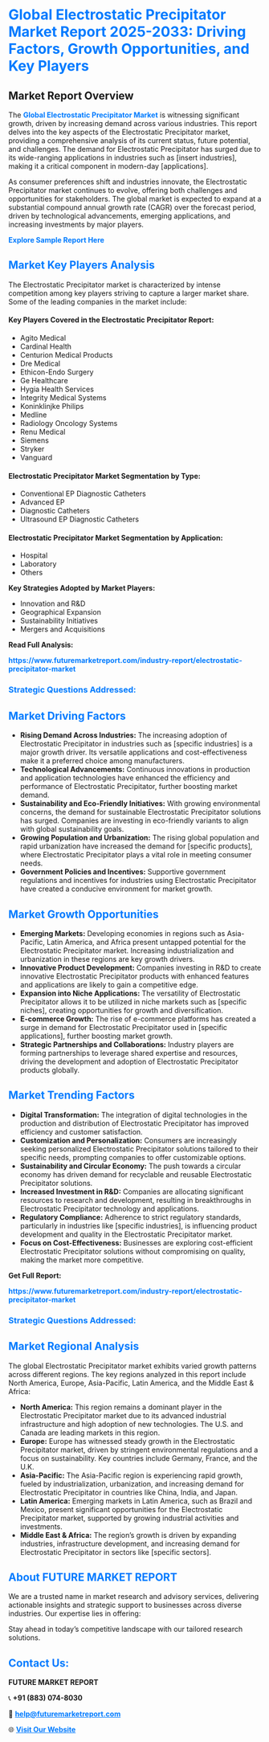 <h1 style="color: #007BFF;">Global Electrostatic Precipitator Market Report 2025-2033: Driving Factors, Growth Opportunities, and Key Players</h1>

<section id="overview">
<h2>Market Report Overview</h2>
<p>The <a href="https://www.futuremarketreport.com/industry-report/electrostatic-precipitator-market" style="color: #007BFF; text-decoration: none;"><strong>Global Electrostatic Precipitator Market</strong></a> is witnessing significant growth, driven by increasing demand across various industries. This report delves into the key aspects of the Electrostatic Precipitator market, providing a comprehensive analysis of its current status, future potential, and challenges. The demand for Electrostatic Precipitator has surged due to its wide-ranging applications in industries such as [insert industries], making it a critical component in modern-day [applications].</p>
<p>As consumer preferences shift and industries innovate, the Electrostatic Precipitator market continues to evolve, offering both challenges and opportunities for stakeholders. The global market is expected to expand at a substantial compound annual growth rate (CAGR) over the forecast period, driven by technological advancements, emerging applications, and increasing investments by major players.</p>
</section>

<section id="overview">
<p><a href="https://www.futuremarketreport.com/request-sample/reportId=34719" style="color: #007BFF; text-decoration: none;"><strong>Explore Sample Report Here</strong></a></p>
</section>

<section id="key-players">
<h2 style="color: #007BFF;">Market Key Players Analysis</h2>
<p>The Electrostatic Precipitator market is characterized by intense competition among key players striving to capture a larger market share. Some of the leading companies in the market include:</p>
<h4>Key Players Covered in the Electrostatic Precipitator Report:</h4>
<ul><li>Agito Medical</li><li>Cardinal Health</li><li>Centurion Medical Products</li><li>Dre Medical</li><li>Ethicon-Endo Surgery</li><li>Ge Healthcare</li><li>Hygia Health Services</li><li>Integrity Medical Systems</li><li>Koninklinjke Philips</li><li>Medline</li><li>Radiology Oncology Systems</li><li>Renu Medical</li><li>Siemens</li><li>Stryker</li><li>Vanguard</li></ul>
<h4>Electrostatic Precipitator Market Segmentation by Type:</h4>
<ul><li>Conventional EP Diagnostic Catheters</li><li>Advanced EP</li><li>Diagnostic Catheters</li><li>Ultrasound EP Diagnostic Catheters</li></ul>

<h4>Electrostatic Precipitator Market Segmentation by Application:</h4>
<ul><li>Hospital</li><li>Laboratory</li><li>Others</li></ul>
<p><strong>Key Strategies Adopted by Market Players:</strong></p>
<ul>
<li>Innovation and R&D</li>
<li>Geographical Expansion</li>
<li>Sustainability Initiatives</li>
<li>Mergers and Acquisitions</li>
</ul>
</section>

<section>
<p><strong>Read Full Analysis: </strong></p><a href="https://www.futuremarketreport.com/industry-report/electrostatic-precipitator-market" style="color: #007BFF; text-decoration: none;"><strong>https://www.futuremarketreport.com/industry-report/electrostatic-precipitator-market</strong></a>
<h3 style="color: #007BFF;">Strategic Questions Addressed:</h3>
</section>

<section id="driving-factors">
<h2 style="color: #007BFF;">Market Driving Factors</h2>
<ul>
<li><strong>Rising Demand Across Industries:</strong> The increasing adoption of Electrostatic Precipitator in industries such as [specific industries] is a major growth driver. Its versatile applications and cost-effectiveness make it a preferred choice among manufacturers.</li>
<li><strong>Technological Advancements:</strong> Continuous innovations in production and application technologies have enhanced the efficiency and performance of Electrostatic Precipitator, further boosting market demand.</li>
<li><strong>Sustainability and Eco-Friendly Initiatives:</strong> With growing environmental concerns, the demand for sustainable Electrostatic Precipitator solutions has surged. Companies are investing in eco-friendly variants to align with global sustainability goals.</li>
<li><strong>Growing Population and Urbanization:</strong> The rising global population and rapid urbanization have increased the demand for [specific products], where Electrostatic Precipitator plays a vital role in meeting consumer needs.</li>
<li><strong>Government Policies and Incentives:</strong> Supportive government regulations and incentives for industries using Electrostatic Precipitator have created a conducive environment for market growth.</li>
</ul>
</section>

<section id="growth-opportunities">
<h2 style="color: #007BFF;">Market Growth Opportunities</h2>
<ul>
<li><strong>Emerging Markets:</strong> Developing economies in regions such as Asia-Pacific, Latin America, and Africa present untapped potential for the Electrostatic Precipitator market. Increasing industrialization and urbanization in these regions are key growth drivers.</li>
<li><strong>Innovative Product Development:</strong> Companies investing in R&D to create innovative Electrostatic Precipitator products with enhanced features and applications are likely to gain a competitive edge.</li>
<li><strong>Expansion into Niche Applications:</strong> The versatility of Electrostatic Precipitator allows it to be utilized in niche markets such as [specific niches], creating opportunities for growth and diversification.</li>
<li><strong>E-commerce Growth:</strong> The rise of e-commerce platforms has created a surge in demand for Electrostatic Precipitator used in [specific applications], further boosting market growth.</li>
<li><strong>Strategic Partnerships and Collaborations:</strong> Industry players are forming partnerships to leverage shared expertise and resources, driving the development and adoption of Electrostatic Precipitator products globally.</li>
</ul>
</section>

<section id="trending-factors">
<h2 style="color: #007BFF;">Market Trending Factors</h2>
<ul>
<li><strong>Digital Transformation:</strong> The integration of digital technologies in the production and distribution of Electrostatic Precipitator has improved efficiency and customer satisfaction.</li>
<li><strong>Customization and Personalization:</strong> Consumers are increasingly seeking personalized Electrostatic Precipitator solutions tailored to their specific needs, prompting companies to offer customizable options.</li>
<li><strong>Sustainability and Circular Economy:</strong> The push towards a circular economy has driven demand for recyclable and reusable Electrostatic Precipitator solutions.</li>
<li><strong>Increased Investment in R&D:</strong> Companies are allocating significant resources to research and development, resulting in breakthroughs in Electrostatic Precipitator technology and applications.</li>
<li><strong>Regulatory Compliance:</strong> Adherence to strict regulatory standards, particularly in industries like [specific industries], is influencing product development and quality in the Electrostatic Precipitator market.</li>
<li><strong>Focus on Cost-Effectiveness:</strong> Businesses are exploring cost-efficient Electrostatic Precipitator solutions without compromising on quality, making the market more competitive.</li>
</ul>
</section>

<section>
<p><strong>Get Full Report: </strong></p><a href="https://www.futuremarketreport.com/industry-report/electrostatic-precipitator-market" style="color: #007BFF; text-decoration: none;"><strong>https://www.futuremarketreport.com/industry-report/electrostatic-precipitator-market</strong></a>
<h3 style="color: #007BFF;">Strategic Questions Addressed:</h3>
</section>


<section id="regional-analysis">
<h2 style="color: #007BFF;">Market Regional Analysis</h2>
<p>The global Electrostatic Precipitator market exhibits varied growth patterns across different regions. The key regions analyzed in this report include North America, Europe, Asia-Pacific, Latin America, and the Middle East & Africa:</p>
<ul>
<li><strong>North America:</strong> This region remains a dominant player in the Electrostatic Precipitator market due to its advanced industrial infrastructure and high adoption of new technologies. The U.S. and Canada are leading markets in this region.</li>
<li><strong>Europe:</strong> Europe has witnessed steady growth in the Electrostatic Precipitator market, driven by stringent environmental regulations and a focus on sustainability. Key countries include Germany, France, and the U.K.</li>
<li><strong>Asia-Pacific:</strong> The Asia-Pacific region is experiencing rapid growth, fueled by industrialization, urbanization, and increasing demand for Electrostatic Precipitator in countries like China, India, and Japan.</li>
<li><strong>Latin America:</strong> Emerging markets in Latin America, such as Brazil and Mexico, present significant opportunities for the Electrostatic Precipitator market, supported by growing industrial activities and investments.</li>
<li><strong>Middle East & Africa:</strong> The region’s growth is driven by expanding industries, infrastructure development, and increasing demand for Electrostatic Precipitator in sectors like [specific sectors].</li>
</ul>
</section>

<footer>
<h2 style="color: #007BFF;">About FUTURE MARKET REPORT</h2>
<p>We are a trusted name in market research and advisory services, delivering actionable insights and strategic support to businesses across diverse industries. Our expertise lies in offering:</p>

<p>Stay ahead in today’s competitive landscape with our tailored research solutions.</p>

<h2 style="color: #007BFF;">Contact Us:</h2>
<p><strong>FUTURE MARKET REPORT</strong></p>
<p>📞 <strong>+91 (883) 074-8030</strong></p>
<p>📧 <strong><a href="mailto:help@futuremarketreport.com" style="color: #007BFF;">help@futuremarketreport.com</a></strong></p>
<p>🌐 <strong><a href="https://www.futuremarketreport.com/" style="color: #007BFF;">Visit Our Website</a></strong></p>
</footer>